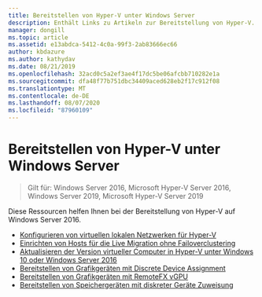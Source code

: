 ```yaml
---
title: Bereitstellen von Hyper-V unter Windows Server
description: Enthält Links zu Artikeln zur Bereitstellung von Hyper-V.
manager: dongill
ms.topic: article
ms.assetid: e13abdca-5412-4c0a-99f3-2ab83666ec66
author: kbdazure
ms.author: kathydav
ms.date: 08/21/2019
ms.openlocfilehash: 32acd0c5a2ef3ae4f17dc5be06afcbb710282e1a
ms.sourcegitcommit: dfa48f77b751dbc34409aced628eb2f17c912f08
ms.translationtype: MT
ms.contentlocale: de-DE
ms.lasthandoff: 08/07/2020
ms.locfileid: "87960109"
---
```

# <a name="deploy-hyper-v-on-windows-server"></a>Bereitstellen von Hyper-V unter Windows Server

>Gilt für: Windows Server 2016, Microsoft Hyper-V Server 2016, Windows Server 2019, Microsoft Hyper-V Server 2019

Diese Ressourcen helfen Ihnen bei der Bereitstellung von Hyper-V auf Windows Server 2016.

- [Konfigurieren von virtuellen lokalen Netzwerken für Hyper-V](configure-virtual-local-areal-networks-for-Hyper-V.md)
- [Einrichten von Hosts für die Live Migration ohne Failoverclustering](Set-up-hosts-for-live-migration-without-Failover-Clustering.md)
- [Aktualisieren der Version virtueller Computer in Hyper-V unter Windows 10 oder Windows Server 2016](Upgrade-virtual-machine-version-in-Hyper-V-on-Windows-or-Windows-Server.md)
- [Bereitstellen von Grafikgeräten mit Discrete Device Assignment](deploying-graphics-devices-using-dda.md)
- [Bereitstellen von Grafikgeräten mit RemoteFX vGPU](deploy-graphics-devices-using-remotefx-vgpu.md)
- [Bereitstellen von Speichergeräten mit diskreter Geräte Zuweisung](deploying-storage-devices-using-dda.md)
